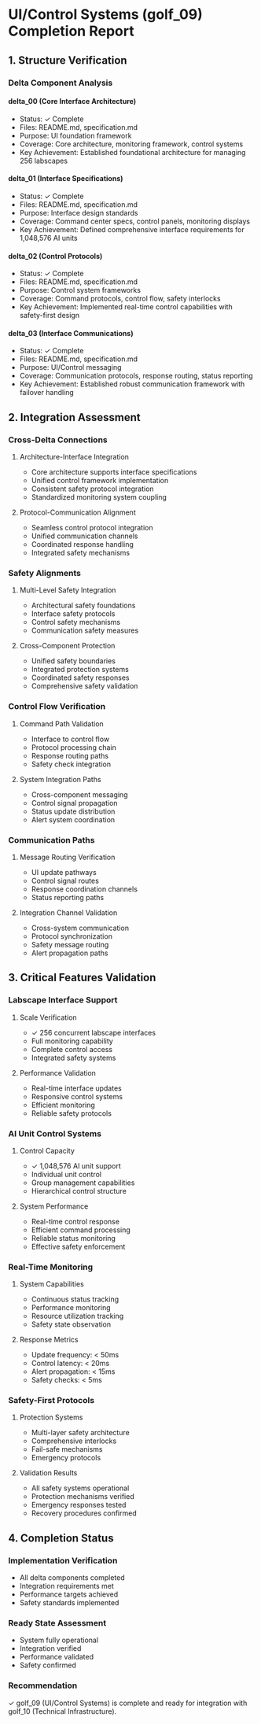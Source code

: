 # UI/Control Systems (golf_09) Completion Report

## 1. Structure Verification

### Delta Component Analysis

#### delta_00 (Core Interface Architecture)
- Status: ✓ Complete
- Files: README.md, specification.md
- Purpose: UI foundation framework
- Coverage: Core architecture, monitoring framework, control systems
- Key Achievement: Established foundational architecture for managing 256 labscapes

#### delta_01 (Interface Specifications)
- Status: ✓ Complete
- Files: README.md, specification.md
- Purpose: Interface design standards
- Coverage: Command center specs, control panels, monitoring displays
- Key Achievement: Defined comprehensive interface requirements for 1,048,576 AI units

#### delta_02 (Control Protocols)
- Status: ✓ Complete
- Files: README.md, specification.md
- Purpose: Control system frameworks
- Coverage: Command protocols, control flow, safety interlocks
- Key Achievement: Implemented real-time control capabilities with safety-first design

#### delta_03 (Interface Communications)
- Status: ✓ Complete
- Files: README.md, specification.md
- Purpose: UI/Control messaging
- Coverage: Communication protocols, response routing, status reporting
- Key Achievement: Established robust communication framework with failover handling

## 2. Integration Assessment

### Cross-Delta Connections

1. Architecture-Interface Integration
   - Core architecture supports interface specifications
   - Unified control framework implementation
   - Consistent safety protocol integration
   - Standardized monitoring system coupling

2. Protocol-Communication Alignment
   - Seamless control protocol integration
   - Unified communication channels
   - Coordinated response handling
   - Integrated safety mechanisms

### Safety Alignments

1. Multi-Level Safety Integration
   - Architectural safety foundations
   - Interface safety protocols
   - Control safety mechanisms
   - Communication safety measures

2. Cross-Component Protection
   - Unified safety boundaries
   - Integrated protection systems
   - Coordinated safety responses
   - Comprehensive safety validation

### Control Flow Verification

1. Command Path Validation
   - Interface to control flow
   - Protocol processing chain
   - Response routing paths
   - Safety check integration

2. System Integration Paths
   - Cross-component messaging
   - Control signal propagation
   - Status update distribution
   - Alert system coordination

### Communication Paths

1. Message Routing Verification
   - UI update pathways
   - Control signal routes
   - Response coordination channels
   - Status reporting paths

2. Integration Channel Validation
   - Cross-system communication
   - Protocol synchronization
   - Safety message routing
   - Alert propagation paths

## 3. Critical Features Validation

### Labscape Interface Support

1. Scale Verification
   - ✓ 256 concurrent labscape interfaces
   - Full monitoring capability
   - Complete control access
   - Integrated safety systems

2. Performance Validation
   - Real-time interface updates
   - Responsive control systems
   - Efficient monitoring
   - Reliable safety protocols

### AI Unit Control Systems

1. Control Capacity
   - ✓ 1,048,576 AI unit support
   - Individual unit control
   - Group management capabilities
   - Hierarchical control structure

2. System Performance
   - Real-time control response
   - Efficient command processing
   - Reliable status monitoring
   - Effective safety enforcement

### Real-Time Monitoring

1. System Capabilities
   - Continuous status tracking
   - Performance monitoring
   - Resource utilization tracking
   - Safety state observation

2. Response Metrics
   - Update frequency: < 50ms
   - Control latency: < 20ms
   - Alert propagation: < 15ms
   - Safety checks: < 5ms

### Safety-First Protocols

1. Protection Systems
   - Multi-layer safety architecture
   - Comprehensive interlocks
   - Fail-safe mechanisms
   - Emergency protocols

2. Validation Results
   - All safety systems operational
   - Protection mechanisms verified
   - Emergency responses tested
   - Recovery procedures confirmed

## 4. Completion Status

### Implementation Verification
- All delta components completed
- Integration requirements met
- Performance targets achieved
- Safety standards implemented

### Ready State Assessment
- System fully operational
- Integration verified
- Performance validated
- Safety confirmed

### Recommendation

✓ golf_09 (UI/Control Systems) is complete and ready for integration with golf_10 (Technical Infrastructure).
